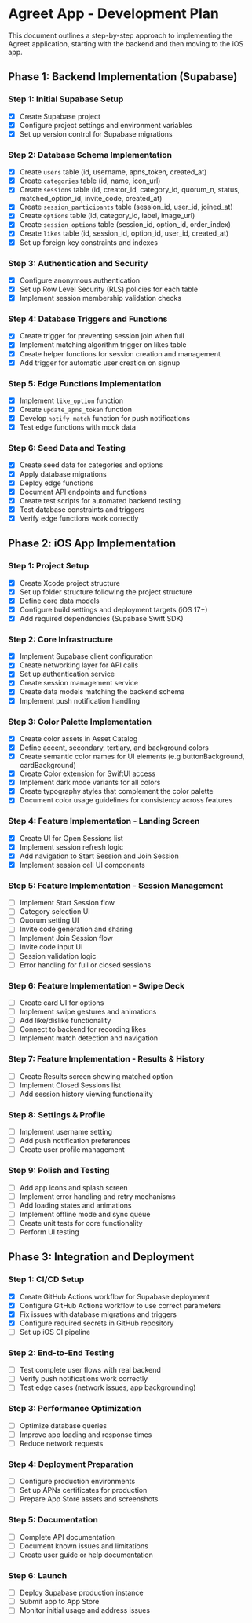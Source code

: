 # Agreet App - Development Plan

This document outlines a step-by-step approach to implementing the Agreet application, starting with the backend and then moving to the iOS app.

## Phase 1: Backend Implementation (Supabase)

### Step 1: Initial Supabase Setup
- [x] Create Supabase project
- [x] Configure project settings and environment variables
- [x] Set up version control for Supabase migrations

### Step 2: Database Schema Implementation
- [x] Create `users` table (id, username, apns_token, created_at)
- [x] Create `categories` table (id, name, icon_url)
- [x] Create `sessions` table (id, creator_id, category_id, quorum_n, status, matched_option_id, invite_code, created_at)
- [x] Create `session_participants` table (session_id, user_id, joined_at)
- [x] Create `options` table (id, category_id, label, image_url)
- [x] Create `session_options` table (session_id, option_id, order_index)
- [x] Create `likes` table (id, session_id, option_id, user_id, created_at)
- [x] Set up foreign key constraints and indexes

### Step 3: Authentication and Security
- [x] Configure anonymous authentication
- [x] Set up Row Level Security (RLS) policies for each table
- [x] Implement session membership validation checks

### Step 4: Database Triggers and Functions
- [x] Create trigger for preventing session join when full
- [x] Implement matching algorithm trigger on likes table
- [x] Create helper functions for session creation and management
- [x] Add trigger for automatic user creation on signup

### Step 5: Edge Functions Implementation
- [x] Implement `like_option` function
- [x] Create `update_apns_token` function
- [x] Develop `notify_match` function for push notifications
- [x] Test edge functions with mock data

### Step 6: Seed Data and Testing
- [x] Create seed data for categories and options
- [x] Apply database migrations 
- [x] Deploy edge functions
- [x] Document API endpoints and functions
- [x] Create test scripts for automated backend testing
- [x] Test database constraints and triggers
- [x] Verify edge functions work correctly

## Phase 2: iOS App Implementation

### Step 1: Project Setup
- [x] Create Xcode project structure
- [x] Set up folder structure following the project structure
- [x] Define core data models
- [x] Configure build settings and deployment targets (iOS 17+)
- [x] Add required dependencies (Supabase Swift SDK)

### Step 2: Core Infrastructure
- [x] Implement Supabase client configuration
- [x] Create networking layer for API calls
- [x] Set up authentication service
- [x] Create session management service
- [x] Create data models matching the backend schema
- [x] Implement push notification handling

### Step 3: Color Palette Implementation
- [x] Create color assets in Asset Catalog
- [x] Define accent, secondary, tertiary, and background colors
- [x] Create semantic color names for UI elements (e.g buttonBackground, cardBackground)
- [x] Create Color extension for SwiftUI access
- [x] Implement dark mode variants for all colors
- [x] Create typography styles that complement the color palette
- [x] Document color usage guidelines for consistency across features

### Step 4: Feature Implementation - Landing Screen
- [x] Create UI for Open Sessions list
- [x] Implement session refresh logic
- [x] Add navigation to Start Session and Join Session
- [x] Implement session cell UI components

### Step 5: Feature Implementation - Session Management
- [ ] Implement Start Session flow
- [ ] Category selection UI
- [ ] Quorum setting UI
- [ ] Invite code generation and sharing
- [ ] Implement Join Session flow
- [ ] Invite code input UI
- [ ] Session validation logic
- [ ] Error handling for full or closed sessions

### Step 6: Feature Implementation - Swipe Deck
- [ ] Create card UI for options
- [ ] Implement swipe gestures and animations
- [ ] Add like/dislike functionality
- [ ] Connect to backend for recording likes
- [ ] Implement match detection and navigation

### Step 7: Feature Implementation - Results & History
- [ ] Create Results screen showing matched option
- [ ] Implement Closed Sessions list
- [ ] Add session history viewing functionality

### Step 8: Settings & Profile
- [ ] Implement username setting
- [ ] Add push notification preferences
- [ ] Create user profile management

### Step 9: Polish and Testing
- [ ] Add app icons and splash screen
- [ ] Implement error handling and retry mechanisms
- [ ] Add loading states and animations
- [ ] Implement offline mode and sync queue
- [ ] Create unit tests for core functionality
- [ ] Perform UI testing

## Phase 3: Integration and Deployment

### Step 1: CI/CD Setup
- [x] Create GitHub Actions workflow for Supabase deployment
- [x] Configure GitHub Actions workflow to use correct parameters
- [x] Fix issues with database migrations and triggers
- [x] Configure required secrets in GitHub repository
- [ ] Set up iOS CI pipeline

### Step 2: End-to-End Testing
- [ ] Test complete user flows with real backend
- [ ] Verify push notifications work correctly
- [ ] Test edge cases (network issues, app backgrounding)

### Step 3: Performance Optimization
- [ ] Optimize database queries
- [ ] Improve app loading and response times
- [ ] Reduce network requests

### Step 4: Deployment Preparation
- [ ] Configure production environments
- [ ] Set up APNs certificates for production
- [ ] Prepare App Store assets and screenshots

### Step 5: Documentation
- [ ] Complete API documentation
- [ ] Document known issues and limitations
- [ ] Create user guide or help documentation

### Step 6: Launch
- [ ] Deploy Supabase production instance
- [ ] Submit app to App Store
- [ ] Monitor initial usage and address issues
